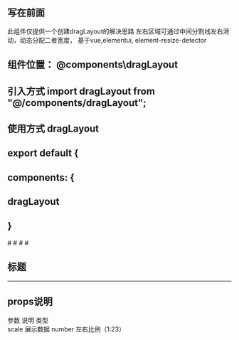 ## 写在前面
此组件仅提供一个创建dragLayout的解决思路
左右区域可通过中间分割线左右滑动，动态分配二者宽度，
基于vue,elementui,
element-resize-detector

## 组件位置： @components\dragLayout

## 引入方式   import dragLayout from "@/components/dragLayout";

## 使用方式   dragLayout
## export default {
##  components: {  
##      dragLayout
##  }
#<dragLayout>
#<template slot="leftSlot">
<!-- 放置左侧内容 -->
#</template>
#<template slot="midSlot">
<!-- 放置右侧内容 -->
#</template>
#</dragLayout>


标题
----------
----------
## props说明
参数                  说明                      类型          
  scale               展示数据                    number       左右比例（1:23）



